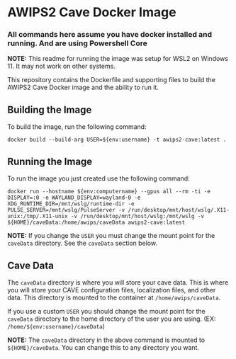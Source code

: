 # AWIPS2 Cave Docker Image

### **All commands here assume you have docker installed and running. And are using Powershell Core**

**NOTE:** This readme for running the image was setup for WSL2 on Windows 11. It may not work on other systems.

This repository contains the Dockerfile and supporting files to build the AWIPS2 Cave Docker image and the ability to run it.

## Building the Image

To build the image, run the following command:

    docker build --build-arg USER=${env:username} -t awips2-cave:latest .

## Running the Image

To run the image you just created use the following command:

```
docker run --hostname ${env:computername} --gpus all --rm -ti -e DISPLAY=:0 -e WAYLAND_DISPLAY=wayland-0 -e XDG_RUNTIME_DIR=/mnt/wslg/runtime-dir -e PULSE_SERVER=/mnt/wslg/PulseServer -v /run/desktop/mnt/host/wslg/.X11-unix:/tmp/.X11-unix -v /run/desktop/mnt/host/wslg:/mnt/wslg -v ${HOME}/caveData:/home/awips/caveData awips2-cave:latest
```

**NOTE:** If you change the `USER` you must change the mount point for the `caveData` directory. See the `caveData` section below.

## Cave Data

The `caveData` directory is where you will store your cave data. This is where you will store your CAVE configuration files, localization files, and other data. This directory is mounted to the container at `/home/awips/caveData`. 

If you use a custom `USER` you should change the mount point for the `caveData` directory to the home directory of the user you are using. (EX: `/home/${env:username}/caveData`)

**NOTE:** The `caveData` directory in the above command is mounted to `${HOME}/caveData`. You can change this to any directory you want.